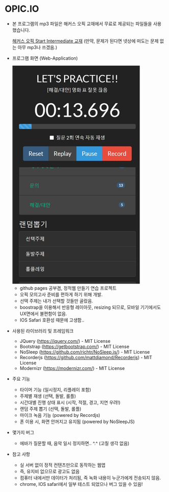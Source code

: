 # OPIC.IO

- 본 프로그램의 mp3 파일은 해커스 오픽 교재에서 무료로 제공되는 파일들을 사용했습니다.

    [해커스 오픽 Start Intermediate 교재](http://www.kyobobook.co.kr/product/detailViewKor.laf?ejkGb=KOR&mallGb=KOR&barcode=9791158551988&orderClick=LEa&Kc=)
    (만약, 문제가 된다면 넷상에 떠도는 문제 없는 아무 mp3나 쓰겠음.)
    
- 프로그램 화면 (Web-Application)

    <img src="./img/capture.jpg" width=400/>

    - github pages 공부겸, 정적웹 만들기 연습 프로젝트
    - 오픽 모의고사 준비를 편하게 하기 위해 개발.
    - 선택 주제는 내가 선택할 것들만 골랐음.
    - boostrap을 이용해서 반응형 레이아웃, resizing 되므로, 모바일 기기에서도 UX면에서 불편함이 없음.
    - IOS Safari 호환성 때문에 고생함..

- 사용된 라이브러리 및 프레임워크
    - JQuery (https://jquery.com/) - MIT License
    - Bootstrap (https://getbootstrap.com/) - MIT License
    - NoSleep (https://github.com/richtr/NoSleep.js/) - MIT License
    - Recorderjs (https://github.com/mattdiamond/Recorderjs) - MIT License
    - Modernizr (https://modernizr.com/) - MIT License

- 주요 기능
    - 타이머 기능 (일시정지, 리플레이 포함)
    - 주제별 재생 (선택, 돌발, 롤플)
    - 시간대별 진행 상태 표시 (시작, 적절, 경고, 지연 우려!)
    - 랜덤 주제 뽑기 (선택, 돌발, 롤플)
    - 마이크 녹음 기능 (powered by Recordjs)
    - 폰 이용 시, 화면 안꺼지고 유지됨 (powered by NoSleepJS)

- 몇가지 버그
    - 에바가 질문할 때, 음악 일시 정지하면.. ^.^ (고칠 생각 없음)

- 참고 사항
    - 실 서버 없이 정적 컨텐츠만으로 동작하는 웹앱
    - 즉, 유지비 없으므로 광고도 없음
    - 컴퓨터 내에서만 데이터가 처리됨, 즉 녹화 내용이 누군가에게 전송되지 않음.
    - chrome, IOS safari에서 일부 테스트 되었으나 버그 있을 수 있음!
